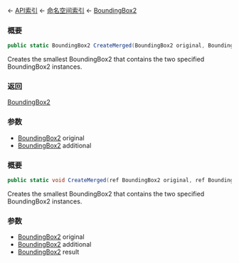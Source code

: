 ← [API索引](Api-Index) ← [命名空间索引](Namespace-Index) ← [BoundingBox2](VRageMath.BoundingBox2)

### 概要

```csharp
public static BoundingBox2 CreateMerged(BoundingBox2 original, BoundingBox2 additional)
```

Creates the smallest BoundingBox2 that contains the two specified BoundingBox2 instances.

### 返回

[BoundingBox2](VRageMath.BoundingBox2)

### 参数

* [BoundingBox2](VRageMath.BoundingBox2) original
* [BoundingBox2](VRageMath.BoundingBox2) additional
### 概要

```csharp
public static void CreateMerged(ref BoundingBox2 original, ref BoundingBox2 additional, out BoundingBox2 result)
```

Creates the smallest BoundingBox2 that contains the two specified BoundingBox2 instances.

### 参数

* [BoundingBox2](VRageMath.BoundingBox2) original
* [BoundingBox2](VRageMath.BoundingBox2) additional
* [BoundingBox2](VRageMath.BoundingBox2) result
